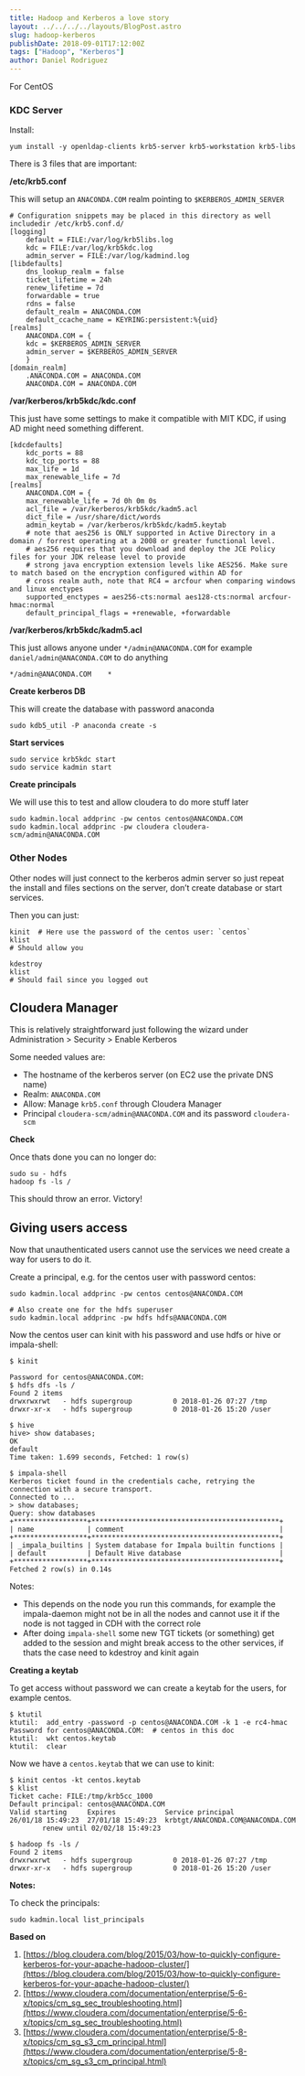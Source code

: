 ```yaml
---
title: Hadoop and Kerberos a love story
layout: ../../../../layouts/BlogPost.astro
slug: hadoop-kerberos
publishDate: 2018-09-01T17:12:00Z
tags: ["Hadoop", "Kerberos"]
author: Daniel Rodriguez
---
```


For CentOS

### KDC Server

Install:

```plain
yum install -y openldap-clients krb5-server krb5-workstation krb5-libs
```

There is 3 files that are important:

**/etc/krb5.conf**

This will setup an `ANACONDA.COM` realm pointing to `$KERBEROS_ADMIN_SERVER`

```
# Configuration snippets may be placed in this directory as well
includedir /etc/krb5.conf.d/
[logging]
	default = FILE:/var/log/krb5libs.log
	kdc = FILE:/var/log/krb5kdc.log
	admin_server = FILE:/var/log/kadmind.log
[libdefaults]
	dns_lookup_realm = false
	ticket_lifetime = 24h
	renew_lifetime = 7d
	forwardable = true
	rdns = false
	default_realm = ANACONDA.COM
	default_ccache_name = KEYRING:persistent:%{uid}
[realms]
	ANACONDA.COM = {
	kdc = $KERBEROS_ADMIN_SERVER
	admin_server = $KERBEROS_ADMIN_SERVER
	}
[domain_realm]
	.ANACONDA.COM = ANACONDA.COM
	ANACONDA.COM = ANACONDA.COM
```

**/var/kerberos/krb5kdc/kdc.conf**

This just have some settings to make it compatible with MIT KDC, if using AD might need something different.

```plain
[kdcdefaults]
	kdc_ports = 88
	kdc_tcp_ports = 88
	max_life = 1d
	max_renewable_life = 7d
[realms]
	ANACONDA.COM = {
	max_renewable_life = 7d 0h 0m 0s
	acl_file = /var/kerberos/krb5kdc/kadm5.acl
	dict_file = /usr/share/dict/words
	admin_keytab = /var/kerberos/krb5kdc/kadm5.keytab
	# note that aes256 is ONLY supported in Active Directory in a domain / forrest operating at a 2008 or greater functional level.
	# aes256 requires that you download and deploy the JCE Policy files for your JDK release level to provide
	# strong java encryption extension levels like AES256. Make sure to match based on the encryption configured within AD for
	# cross realm auth, note that RC4 = arcfour when comparing windows and linux enctypes
	supported_enctypes = aes256-cts:normal aes128-cts:normal arcfour-hmac:normal
	default_principal_flags = +renewable, +forwardable
```

**/var/kerberos/krb5kdc/kadm5.acl**

This just allows anyone under `*/admin@ANACONDA.COM` for example `daniel/admin@ANACONDA.COM` to do anything

```plain
*/admin@ANACONDA.COM	*
```

**Create kerberos DB**

This will create the database with password anaconda

```plain
sudo kdb5_util -P anaconda create -s
```

**Start services**

```plain
sudo service krb5kdc start
sudo service kadmin start
```

**Create principals**

We will use this to test and allow cloudera to do more stuff later

```plain
sudo kadmin.local addprinc -pw centos centos@ANACONDA.COM
sudo kadmin.local addprinc -pw cloudera cloudera-scm/admin@ANACONDA.COM
```

### Other Nodes

Other nodes will just connect to the kerberos admin server so just repeat the install and files sections on the server, don’t create database or start services.

Then you can just:

```plain
kinit  # Here use the password of the centos user: `centos`
klist
# Should allow you

kdestroy
klist
# Should fail since you logged out
```

## Cloudera Manager

This is relatively straightforward just following the wizard under Administration \> Security \> Enable Kerberos

Some needed values are:

- The hostname of the kerberos server (on EC2 use the private DNS name)
- Realm: `ANACONDA.COM`
- Allow: Manage `krb5.conf` through Cloudera Manager
- Principal `cloudera-scm/admin@ANACONDA.COM` and its password `cloudera-scm`

**Check**

Once thats done you can no longer do:

```plain
sudo su - hdfs
hadoop fs -ls /
```

This should throw an error. Victory!

## Giving users access

Now that unauthenticated users cannot use the services we need create a way for users to do it.

Create a principal, e.g. for the centos user with password centos:

```plain
sudo kadmin.local addprinc -pw centos centos@ANACONDA.COM

# Also create one for the hdfs superuser
sudo kadmin.local addprinc -pw hdfs hdfs@ANACONDA.COM
```

Now the centos user can kinit with his password and use hdfs or hive or impala-shell:

```plain
$ kinit

Password for centos@ANACONDA.COM:
$ hdfs dfs -ls /
Found 2 items
drwxrwxrwt   - hdfs supergroup          0 2018-01-26 07:27 /tmp
drwxr-xr-x   - hdfs supergroup          0 2018-01-26 15:20 /user

$ hive
hive> show databases;
OK
default
Time taken: 1.699 seconds, Fetched: 1 row(s)

$ impala-shell
Kerberos ticket found in the credentials cache, retrying the connection with a secure transport.
Connected to ...
> show databases;
Query: show databases
+******************+**********************************************+
| name             | comment                                      |
+******************+**********************************************+
| _impala_builtins | System database for Impala builtin functions |
| default          | Default Hive database                        |
+******************+**********************************************+
Fetched 2 row(s) in 0.14s
```

Notes:

-  This depends on the node you run this commands, for example the impala-daemon might not be in all the nodes and cannot use it if the node is not tagged in CDH with the correct role
- After doing `impala-shell` some new TGT tickets (or something) get added to the session and might break access to the other services, if thats the case need to kdestroy and kinit again

**Creating a keytab**

To get access without password we can create a keytab for the users, for example centos.

```plain
$ ktutil
ktutil:  add_entry -password -p centos@ANACONDA.COM -k 1 -e rc4-hmac
Password for centos@ANACONDA.COM:  # centos in this doc
ktutil:  wkt centos.keytab
ktutil:  clear
```

Now we have a `centos.keytab` that we can use to kinit:

```plain
$ kinit centos -kt centos.keytab
$ klist
Ticket cache: FILE:/tmp/krb5cc_1000
Default principal: centos@ANACONDA.COM
Valid starting     Expires            Service principal
26/01/18 15:49:23  27/01/18 15:49:23  krbtgt/ANACONDA.COM@ANACONDA.COM
		renew until 02/02/18 15:49:23

$ hadoop fs -ls /
Found 2 items
drwxrwxrwt   - hdfs supergroup          0 2018-01-26 07:27 /tmp
drwxr-xr-x   - hdfs supergroup          0 2018-01-26 15:20 /user
```

**Notes:**

To check the principals:

```plain
sudo kadmin.local list_principals
```

**Based on**

1. [https://blog.cloudera.com/blog/2015/03/how-to-quickly-configure-kerberos-for-your-apache-hadoop-cluster/](https://blog.cloudera.com/blog/2015/03/how-to-quickly-configure-kerberos-for-your-apache-hadoop-cluster/)
2. [https://www.cloudera.com/documentation/enterprise/5-6-x/topics/cm_sg_sec_troubleshooting.html](https://www.cloudera.com/documentation/enterprise/5-6-x/topics/cm_sg_sec_troubleshooting.html)
3. [https://www.cloudera.com/documentation/enterprise/5-8-x/topics/cm_sg_s3_cm_principal.html](https://www.cloudera.com/documentation/enterprise/5-8-x/topics/cm_sg_s3_cm_principal.html)
